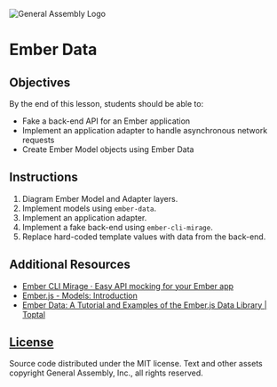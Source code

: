 ![General Assembly Logo](https://camo.githubusercontent.com/1a91b05b8f4d44b5bbfb83abac2b0996d8e26c92/687474703a2f2f692e696d6775722e636f6d2f6b6538555354712e706e67)

# Ember Data

## Objectives
By the end of this lesson, students should be able to:

- Fake a back-end API for an Ember application
- Implement an application adapter to handle asynchronous network requests
- Create Ember Model objects using Ember Data

## Instructions

1. Diagram Ember Model and Adapter layers.
1. Implement models using `ember-data`.
1. Implement an application adapter.
1. Implement a fake back-end using `ember-cli-mirage`.
1. Replace hard-coded template values with data from the back-end.

## Additional Resources

- [Ember CLI Mirage · Easy API mocking for your Ember app](http://www.ember-cli-mirage.com/)
- [Ember.js - Models: Introduction](http://guides.emberjs.com/v2.2.0/models/)
- [Ember Data: A Tutorial and Examples of the Ember.js Data Library | Toptal](http://www.toptal.com/emberjs/a-thorough-guide-to-ember-data)

[License](LICENSE)
------------------

Source code distributed under the MIT license. Text and other assets copyright
General Assembly, Inc., all rights reserved.
